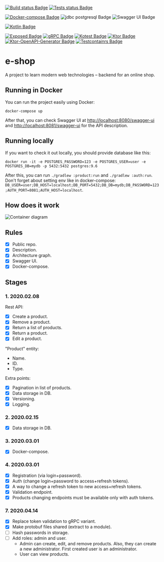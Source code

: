 [![Build status Badge](https://github.com/SerVB/e-shop/workflows/Build/badge.svg)](https://github.com/SerVB/e-shop/actions)
[![Tests status Badge](https://github.com/SerVB/e-shop/workflows/Tests/badge.svg)](https://github.com/SerVB/e-shop/actions)

[![Docker-compose Badge](https://img.shields.io/badge/docker-compose-blue.svg)](https://docs.docker.com/compose/)
![jdbc postgresql Badge](https://img.shields.io/badge/jdbc-postgresql-darkblue.svg)
![Swagger UI Badge](https://img.shields.io/badge/swagger-ui-black.svg)

[![Kotlin Badge](https://img.shields.io/badge/Kotlin-1.3.71-green.svg)](https://kotlinlang.org/)

[![Exposed Badge](https://img.shields.io/badge/Exposed-0.22.1-green.svg)](https://github.com/papsign/Ktor-OpenAPI-Generator)
[![gRPC Badge](https://img.shields.io/badge/gRPC-1.28.0-388.svg)](https://grpc.io/)
[![Kotest Badge](https://img.shields.io/badge/Kotest-4.0.2-green.svg)](https://github.com/kotest/kotest)
[![Ktor Badge](https://img.shields.io/badge/Ktor-1.3.2-green.svg)](https://ktor.io/)
[![Ktor-OpenAPI-Generator Badge](https://img.shields.io/badge/Ktor%20OpenAPI%20Generator-646f366-green.svg)](https://github.com/papsign/Ktor-OpenAPI-Generator)
[![Testcontainrs Badge](https://img.shields.io/badge/Testcontainers-1.13.0-blue.svg)](https://www.testcontainers.org/)
# e-shop
A project to learn modern web technologies – backend for an online shop.

## Running in Docker
You can run the project easily using Docker:
```shell script
docker-compose up
```

After that, you can check Swagger UI at <http://localhost:8080/swagger-ui> and <http://localhost:8081/swagger-ui> for the API description.

## Running locally
If you want to check it out locally, you should provide database like this:
```shell script
docker run -it -e POSTGRES_PASSWORD=123 -e POSTGRES_USER=user -e POSTGRES_DB=mydb -p 5432:5432 postgres:9.6
```

After this, you can run `./gradlew :product:run` and `./gradlew :auth:run`. Don't forget about setting env like in docker-compose: `DB_USER=user;DB_HOST=localhost;DB_PORT=5432;DB_DB=mydb;DB_PASSWORD=123;AUTH_PORT=8081;AUTH_HOST=localhost`.

## How does it work
![Container diagram](https://kroki.io/c4plantuml/svg/eNqdVFtv2jAUfvevOOOJaXSjWyv1sZSg9YIgI-nQniITm2A1sSPbKUPT_vuOjQNUjbapeYh0Ts53Of6sXBtLtW2qkrwTMi8bxmF8kY2VtFRIrj_W7hOZjn7MH9MsncdZNF_O2np5l95m08nXySzqvyfEClsivMUCE7TQtIK10sDPzEbVhMRcGyX7jeF6AI_-3RuBK0Gtw1QPuZKdsbzKblQjGdW7Ps_cFxxuR-AXAXwOamEiq7ViTW4zWovD9Flowii-g1FdlyKnVijZw4kHZUshB_BglXZ1rNWzYNwELxCgBtaNzB2IlsLu4FlQWEyS1FGi304rtLGblz5c5y0mPO7_DUSrPlu1J7Gn8-tH1NIVNdxLKGMLzZNvU1clKIxyh2WFxNCqvb9OcufIReeM_ZPWx6t5IYzVnvOUH6hk-wUNNwYbBhV_E7LgZbgmnckulX4ysBWIa107xavh1RBqpXHt-2Q--3SbpjHyvSI7yeaEyXUDy3kHi6PJZlwUm5XqvnCv2b9jXIxaPAWa57ggWPXEpfd6ORxenkPQKRbxeOANBELJ7RadBfNdYi8yXnDK8JJqVfkD3WrhNK3yQhdfPgeZyc9aGc4-3Ec3KPc3qeMOx7jfJOKwR4VrLpn_p_wB7QiCdA==)

## Rules
- [x] Public repo.
- [x] Description.
- [x] Architecture graph.
- [x] Swagger UI.
- [x] Docker-compose.

## Stages
### 1. 2020.02.08
Rest API:
- [x] Create a product.
- [x] Remove a product.
- [x] Return a list of products.
- [x] Return a product.
- [x] Edit a product.

"Product" entity:
* Name.
* ID.
* Type.

Extra points:
- [x] Pagination in list of products.
- [x] Data storage in DB.
- [x] Versioning.
- [x] Logging.

### 2. 2020.02.15
- [x] Data storage in DB.

### 3. 2020.03.01
- [x] Docker-compose.

### 4. 2020.03.01
- [x] Registration (via login+password).
- [x] Auth (change login+password to access+refresh tokens).
- [x] A way to change a refresh token to new access+refresh tokens.
- [x] Validation endpoint.
- [x] Products changing endpoints must be available only with auth tokens.

### 7. 2020.04.14
- [x] Replace token validation to gRPC variant.
- [x] Make protobuf files shared (extract to a module).
- [ ] Hash passwords in storage.
- [ ] Add roles: admin and user.
    - Admin can create, edit, and remove products. Also, they can create a new administrator. First created user is an administrator.
    - User can view products.
